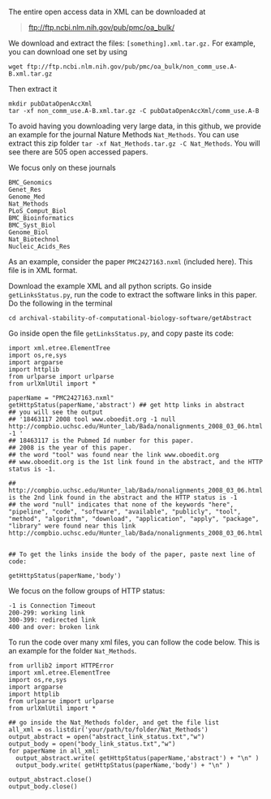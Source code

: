 
The entire open access data in XML can be downloaded at

> ftp://ftp.ncbi.nlm.nih.gov/pub/pmc/oa_bulk/

We download and extract the files: ```[something].xml.tar.gz.``` For example, you can download one set by using 

```
wget ftp://ftp.ncbi.nlm.nih.gov/pub/pmc/oa_bulk/non_comm_use.A-B.xml.tar.gz
```

Then extract it
```
mkdir pubDataOpenAccXml
tar -xf non_comm_use.A-B.xml.tar.gz -C pubDataOpenAccXml/comm_use.A-B
```

To avoid having you downloading very large data, in this github, we provide an example for the journal Nature Methods ```Nat_Methods```. You can use extract this zip folder ```tar -xf Nat_Methods.tar.gz -C Nat_Methods```. You will see there are 505 open accessed papers. 

We focus only on these journals

```
BMC_Genomics   
Genet_Res    
Genome_Med      
Nat_Methods        
PLoS_Comput_Biol
BMC_Bioinformatics  
BMC_Syst_Biol  
Genome_Biol  
Nat_Biotechnol  
Nucleic_Acids_Res
```

As an example, consider the paper ```PMC2427163.nxml``` (included here). This file is in XML format. 

Download the example XML and all python scripts. Go inside ```getLinksStatus.py```, run the code to extract the software links in this paper. Do the following in the terminal 

```git clone https://github.com/datduong/archival-stability-of-computational-biology-software.git
cd archival-stability-of-computational-biology-software/getAbstract
```

Go inside open the file ```getLinksStatus.py```, and copy paste its code: 

```from urllib2 import HTTPError
import xml.etree.ElementTree
import os,re,sys
import argparse
import httplib
from urlparse import urlparse
from urlXmlUtil import * 
  
paperName = "PMC2427163.nxml" 
getHttpStatus(paperName,'abstract') ## get http links in abstract
## you will see the output 
## '18463117 2008 tool www.oboedit.org -1 null http://compbio.uchsc.edu/Hunter_lab/Bada/nonalignments_2008_03_06.html -1 '
## 18463117 is the Pubmed Id number for this paper. 
## 2008 is the year of this paper. 
## the word "tool" was found near the link www.oboedit.org
## www.oboedit.org is the 1st link found in the abstract, and the HTTP status is -1. 

## http://compbio.uchsc.edu/Hunter_lab/Bada/nonalignments_2008_03_06.html is the 2nd link found in the abstract and the HTTP status is -1
## the word "null" indicates that none of the keywords "here", "pipeline", "code", "software", "available", "publicly", "tool", "method", "algorithm", "download", "application", "apply", "package", "library" were found near this link  http://compbio.uchsc.edu/Hunter_lab/Bada/nonalignments_2008_03_06.html


## To get the links inside the body of the paper, paste next line of code: 

getHttpStatus(paperName,'body')

```

We focus on the follow groups of HTTP status: 
```
-1 is Connection Timeout 
200-299: working link
300-399: redirected link 
400 and over: broken link
```

To run the code over many xml files, you can follow the code below. This is an example for the folder `Nat_Methods`. 

```
from urllib2 import HTTPError
import xml.etree.ElementTree
import os,re,sys
import argparse
import httplib
from urlparse import urlparse
from urlXmlUtil import * 

## go inside the Nat_Methods folder, and get the file list 
all_xml = os.listdir('your/path/to/folder/Nat_Methods')
output_abstract = open("abstract_link_status.txt","w")
output_body = open("body_link_status.txt","w")
for paperName in all_xml: 
  output_abstract.write( getHttpStatus(paperName,'abstract') + "\n" ) 
  output_body.write( getHttpStatus(paperName,'body') + "\n" )
 
output_abstract.close() 
output_body.close() 
```

